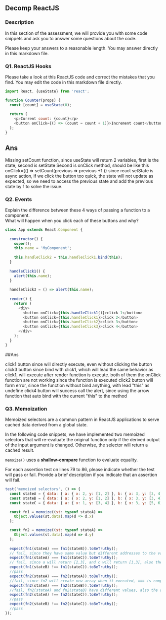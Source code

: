 ## Decomp ReactJS

### Description
In this section of the assessment, we will provide you with some code snippets and ask you to answer some questions about the code. 

Please keep your answers to a reasonable length. You may answer directly in this markdown file.

### Q1. ReactJS Hooks
Please take a look at this ReactJS code and correct the mistakes that you find. You may edit the code in this markdown file directly.
```javascript
import React, {useState} from 'react';

function Counter(props) {
  const [count] = useState(0);
  
  return (
    <p>Current count: {count}</p>
    <button onClick={() => (count = count + 1)}>Increment count</button>
  );
}
```

## Ans
Missing setCount function, since useState will return 2 variables, first is the state, second is setState
Second is onClick method, should be like this
onClick={() => setCount(previous => previous +1 )}
since react setState is async action, if we click the button too quick, the state will not update as expected, so we need to access the previous state and add the previous state by 1 to solve the issue.

### Q2. Events
Explain the difference between these 4 ways of passing a function to a component. </br>
What will happen when you click each of these buttons and why?

```javascript
class App extends React.Component {
  
  constructor() {
    super(); 
    this.name = 'MyComponent';
    
    this.handleClick2 = this.handleClick1.bind(this);
  }
  
  handleClick1() {
    alert(this.name);
  }
  
  handleClick3 = () => alert(this.name);
  
  render() {
    return (
      <div>
        <button onClick={this.handleClick1()}>click 1</button>
        <button onClick={this.handleClick1}>click 2</button>
        <button onClick={this.handleClick2}>click 3</button>
        <button onClick={this.handleClick3}>click 4</button>
      </div>
    );
  }
}
```

##Ans

click1 button since will directly execute, even without clicking the button
click3 button since bind with click1, which will lead the same behavior as click1, will execute after render function is execute.
both of them the onClick function are not working since the function is executed
click2 button will form error, since the function without bind anything, with lead "this" as undefine
click4 button will success call the alert, since using the arrow function that auto bind with the current "this" to the method



### Q3. Memoization
Memoized selectors are a common pattern in ReactJS applications to serve cached data derived from a global state. 

In the following code snippets, we have implemented two memoized selectors that will re-evaluate the original function only if the derived output of the input argument is changed. Otherwise, the selector will return a cached result. 

`memoize()` uses a <strong>shallow-compare</strong> function to evaluate equality.

For each assertion test on lines 79 to 86, please indicate whether the test will pass or fail. Provide a brief description if you indicate that an assertion will fail.

```javascript
test('memoized selectors', () => {
  const stateA = { data: { a: { x: 2, y: [1, 2] }, b: { x: 3, y: [3, 4] } } };
  const stateB = { data: { a: { x: 2, y: [1, 2] }, b: { x: 3, y: [3, 4] } } };
  const stateC = { data: { a: { x: 1, y: [3, 4] }, b: { x: 3, y: [5, 6] } } };

  const fn1 = memoize((st: typeof stateA) =>
    Object.values(st.data).map(d => d.x)
  );

  const fn2 = memoize((st: typeof stateA) =>
    Object.values(st.data).map(d => d.y)
  );
  
  expect(fn1(stateA) === fn1(stateB)).toBeTruthy();
  // fail, since they have same value but different addresses to the variable.
  expect(fn1(stateA) === fn1(stateC)).toBeTruthy();
  // fail, since a will return [2,3], and c will return [1,3], also their addresses are different.
  expect(fn1(stateB) !== fn1(stateC)).toBeTruthy();
  //pass
  expect(fn2(stateA) === fn2(stateA)).toBeTruthy();
  //fail, since fn2 will create new array when it executed, === is compare the value also the addresses when the data type is reference
  expect(fn2(stateA) === fn2(stateB)).toBeTruthy();
  //fail, fn2(stateA) and fn2(stateB) have different values, also the addresses are different.
  expect(fn2(stateA) !== fn2(stateC)).toBeTruthy();
  //pass
  expect(fn2(stateB) !== fn2(stateC)).toBeTruthy();
  //pass
});
```
